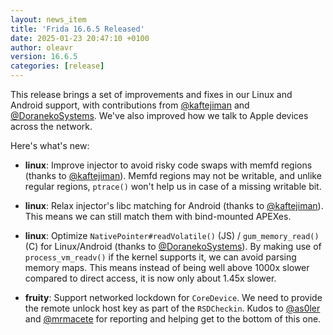 ```yaml
---
layout: news_item
title: 'Frida 16.6.5 Released'
date: 2025-01-23 20:47:10 +0100
author: oleavr
version: 16.6.5
categories: [release]
---
```


This release brings a set of improvements and fixes in our Linux and Android
support, with contributions from [@kaftejiman][] and [@DoranekoSystems][]. We've
also improved how we talk to Apple devices across the network.

Here's what's new:

- **linux**: Improve injector to avoid risky code swaps with memfd regions
  (thanks to [@kaftejiman][]). Memfd regions may not be writable, and unlike
  regular regions, `ptrace()` won't help us in case of a missing writable bit.

- **linux**: Relax injector's libc matching for Android (thanks to
  [@kaftejiman][]). This means we can still match them with bind-mounted APEXes.

- **linux**: Optimize `NativePointer#readVolatile()` (JS) / `gum_memory_read()`
  (C) for Linux/Android (thanks to [@DoranekoSystems][]). By making use of
  `process_vm_readv()` if the kernel supports it, we can avoid parsing memory
  maps. This means instead of being well above 1000x slower compared to direct
  access, it is now only about 1.45x slower.

- **fruity**: Support networked lockdown for `CoreDevice`. We need to provide
  the remote unlock host key as part of the `RSDCheckin`. Kudos to [@as0ler][]
  and [@mrmacete][] for reporting and helping get to the bottom of this one.

[@kaftejiman]: https://github.com/kaftejiman
[@DoranekoSystems]: https://github.com/DoranekoSystems
[@as0ler]: https://github.com/as0ler
[@mrmacete]: https://github.com/mrmacete
